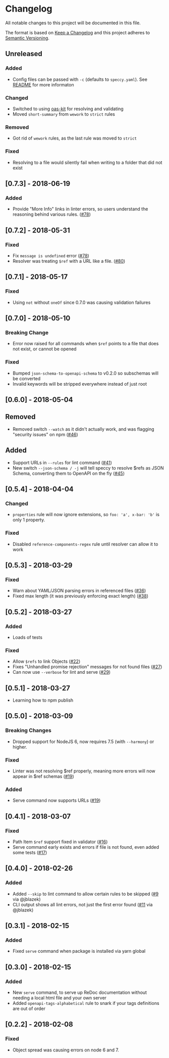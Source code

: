 # Changelog
All notable changes to this project will be documented in this file.

The format is based on [Keep a Changelog](http://keepachangelog.com/en/1.0.0/)
and this project adheres to [Semantic Versioning](http://semver.org/spec/v2.0.0.html).

## Unreleased
### Added
- Config files can be passed with `-c` (defaults to `speccy.yaml`). See [README](./README.md) for more informaton
### Changed
- Switched to using [oas-kit](https://github.com/Mermade/oas-kit/) for resolving and validating
- Moved `short-summary` from `wework` to `strict` rules
### Removed
- Got rid of `wework` rules, as the last rule was moved to `strict`
### Fixed
- Resolving to a file would silently fail when writing to a folder that did not exist

## [0.7.3] - 2018-06-19
### Added
- Provide "More Info" links in linter errors, so users understand the reasoning behind various rules. ([#78])


[#90]: https://github.com/wework/speccy/pull/90

## [0.7.2] - 2018-05-31
### Fixed
- Fix `message is undefined` error ([#78])
- Resolver was treating `$ref` with a URL like a file. ([#80])

[#78]: https://github.com/wework/speccy/pull/78
[#80]: https://github.com/wework/speccy/pull/80

## [0.7.1] - 2018-05-17
### Fixed
- Using `not` without `oneOf` since 0.7.0 was causing validation failures

## [0.7.0] - 2018-05-10
### Breaking Change
- Error now raised for all commands when `$ref` points to a file that does not exist, or cannot be opened
### Fixed
- Bumped `json-schema-to-openapi-schema` to v0.2.0 so subschemas will be converted
- Invalid keywords will be stripped everywhere instead of just root

## [0.6.0] - 2018-05-04
## Removed
- Removed switch `--watch` as it didn't actually work, and was flagging "security issues" on npm ([#46])
## Added
- Support URLs in `--rules` for lint command ([#41])
- New switch `--json-schema / -j` will tell speccy to resolve $refs as JSON Schema, converting them to OpenAPI on the fly ([#45])

[#41]: https://github.com/wework/speccy/pull/41
[#45]: https://github.com/wework/speccy/pull/45
[#46]: https://github.com/wework/speccy/pull/46


## [0.5.4] - 2018-04-04
### Changed
- `properties` rule will now ignore extensions, so `foo: 'a', x-bar: 'b'` is only 1 property.
### Fixed
- Disabled `reference-components-regex` rule until resolver can allow it to work

## [0.5.3] - 2018-03-29
### Fixed
- Warn about YAML/JSON parsing errors in referenced files ([#36])
- Fixed max length (it was previously enforcing exact length) ([#38])

[#36]: https://github.com/wework/speccy/pull/36
[#38]: https://github.com/wework/speccy/pull/38

## [0.5.2] - 2018-03-27
### Added
- Loads of tests
### Fixed
- Allow `$refs` to link Objects ([#22])
- Fixes "Unhandled promise rejection" messages for not found files ([#27])
- Can now use `--verbose` for lint and serve ([#29])

[#22]: https://github.com/wework/speccy/pull/22
[#27]: https://github.com/wework/speccy/pull/27
[#29]: https://github.com/wework/speccy/pull/29

## [0.5.1] - 2018-03-27
- Learning how to npm publish

## [0.5.0] - 2018-03-09
### Breaking Changes
- Dropped support for NodeJS 6, now requires 7.5 (with `--harmony`) or higher.
### Fixed
- Linter was not resolving $ref properly, meaning more errors will now appear in $ref schemas ([#19])
### Added
- Serve command now supports URLs ([#19])

[#19]: https://github.com/wework/speccy/pull/19

## [0.4.1] - 2018-03-07
### Fixed
- Path Item `$ref` support fixed in validator ([#16])
- Serve command early exists and errors if file is not found, even added some tests ([#17])

[#16]: https://github.com/wework/speccy/pull/16
[#17]: https://github.com/wework/speccy/pull/17

## [0.4.0] - 2018-02-26
### Added
- Added `--skip` to lint command to allow certain rules to be skipped ([#9] via @jblazek)
- CLI output shows all lint errors, not just the first error found ([#11] via @jblazek)

[#9]: https://github.com/wework/speccy/pull/9
[#11]: https://github.com/wework/speccy/pull/11

## [0.3.1] - 2018-02-15
### Added
- Fixed `serve` command when package is installed via yarn global

## [0.3.0] - 2018-02-15
### Added
- New `serve` command, to serve up ReDoc documentation without needing a local html file and your own server
- Added `openapi-tags-alphabetical` rule to snark if your tags definitions are out of order

## [0.2.2] - 2018-02-08
### Fixed
- Object spread was causing errors on node 6 and 7.

